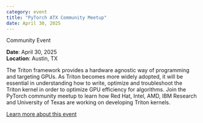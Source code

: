 ```yaml
---
category: event
title: "PyTorch ATX Community Meetup"
date: April 30, 2025
---
```

<span class="community-event">Community Event</span>

**Date**: April 30, 2025  
**Location**: Austin, TX

The Triton framework provides a hardware agnostic way of programming and targeting GPUs. As Triton becomes more widely adopted, it will be essential in understanding how to write, optimize and troubleshoot the Triton kernel in order to optimize GPU efficiency for algorithms. Join the PyTorch community meetup to learn how Red Hat, Intel, AMD, IBM Research and University of Texas are working on developing Triton kernels.

[Learn more about this event](https://meetu.ps/e/NYlm0/qrnF8/i)

